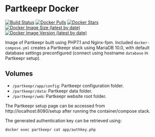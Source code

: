 # Partkeepr Docker

[![Build Status](https://github.com/maksimstojkovic/docker-partkeepr/actions/workflows/docker-build.yml/badge.svg)](https://github.com/maksimstojkovic/docker-partkeepr)
[![Docker Pulls](https://img.shields.io/docker/pulls/maksimstojkovic/partkeepr)](https://hub.docker.com/repository/docker/maksimstojkovic/partkeepr)
[![Docker Stars](https://img.shields.io/docker/stars/maksimstojkovic/partkeepr)](https://hub.docker.com/repository/docker/maksimstojkovic/partkeepr)
[![Docker Image Size (latest by date)](https://img.shields.io/docker/image-size/maksimstojkovic/partkeepr)](https://hub.docker.com/repository/docker/maksimstojkovic/partkeepr)
[![Docker Image Version (latest by date)](https://img.shields.io/docker/v/maksimstojkovic/partkeepr)](https://hub.docker.com/repository/docker/maksimstojkovic/partkeepr)

Image of Partkeepr built using PHP7.1 and Nginx-fpm. Included `docker-compose.yml` creates a Partkeepr stack using MariaDB 10.0, with default database settings preconfigured (connect using hostname `database` in Partkeepr setup).

## Volumes

* `/partkeepr/app/config`: Partkeepr configuration folder.
* `/partkeepr/data`: Partkeepr data folder.
* `/partkeepr/web`: Partkeepr website root folder.

The Partkeepr setup page can be accessed from http://localhost:8080/setup after running the 
container/compose stack.

The generated authentication key can be retrieved using:

```shell
docker exec partkeepr cat app/authkey.php
```
